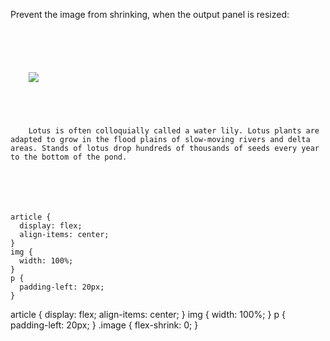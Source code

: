 Prevent the image from
shrinking, when the output
panel is resized:

<Editor lang="css" type="exercise">
<code>
<panel lang="html">
<article>
  <div class="image">
    <img src="https://images.pexels.com/photos/1171581/pexels-photo-1171581.jpeg?auto=compress&cs=tinysrgb&dpr=2&w=80" />
  </div>
  <p>
    Lotus is often colloquially called a water lily. Lotus plants are adapted to grow in the flood plains of slow-moving rivers and delta areas. Stands of lotus drop hundreds of thousands of seeds every year to the bottom of the pond.
  </p>
</article>
</panel>
<panel lang="css">
article {
  display: flex;
  align-items: center;
}
img {
  width: 100%;
}
p {
  padding-left: 20px;
}
</panel>
</code>

<solution>
article {
  display: flex;
  align-items: center;
}
img {
  width: 100%;
}
p {
  padding-left: 20px;
}
.image {
  flex-shrink: 0;
}
</solution>
</Editor>